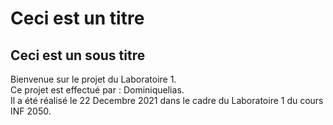 # Ceci est un titre
## Ceci est un sous titre

Bienvenue sur le projet du Laboratoire 1.  
Ce projet est effectué par : Dominiquelias.  
Il a été réalisé le 22 Decembre 2021 dans le cadre du Laboratoire 1 du cours INF 2050.

